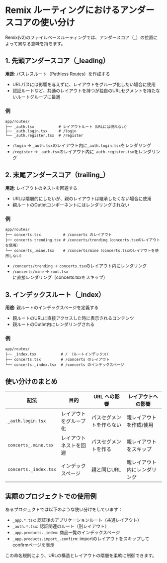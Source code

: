 # Remix ルーティングにおけるアンダースコアの使い分け

Remix(v2)のファイルベースルーティングでは、アンダースコア（_）の位置によって異なる意味を持ちます。

## 1. 先頭アンダースコア（_leading）

**用途**: パスレスルート（Pathless Routes）を作成する

- URLパスには影響を与えずに、レイアウトをグループ化したい場合に使用
- 認証ルートなど、共通のレイアウトを持つが独自のURLセグメントを持たないルートグループに最適

### 例

```
app/routes/
├── _auth.tsx           # レイアウトルート（URLには現れない）
├── _auth.login.tsx     # /login
└── _auth.register.tsx  # /register
```

- `/login` → `_auth.tsx`のレイアウト内に`_auth.login.tsx`をレンダリング
- `/register` → `_auth.tsx`のレイアウト内に`_auth.register.tsx`をレンダリング

## 2. 末尾アンダースコア（trailing_）

**用途**: レイアウトのネストを回避する

- URLは階層的にしたいが、親のレイアウトは継承したくない場合に使用
- 親ルートのOutletコンポーネントにはレンダリングされない

### 例

```
app/routes/
├── concerts.tsx          # /concerts のレイアウト
├── concerts.trending.tsx # /concerts/trending（concerts.tsxのレイアウトを使用）
└── concerts_.mine.tsx    # /concerts/mine（concerts.tsxのレイアウトを使用しない）
```

- `/concerts/trending` → `concerts.tsx`のレイアウト内にレンダリング
- `/concerts/mine` → `root.tsx`に直接レンダリング（concerts.tsxをスキップ）

## 3. インデックスルート（_index）

**用途**: 親ルートのインデックスページを定義する

- 親ルートのURLに直接アクセスした時に表示されるコンテンツ
- 親ルートのOutlet内にレンダリングされる

### 例

```
app/routes/
├── _index.tsx           # / （ルートインデックス）
├── concerts.tsx         # /concerts のレイアウト
└── concerts._index.tsx  # /concerts のインデックスページ
```

## 使い分けのまとめ

| 記法 | 目的 | URL への影響 | レイアウトへの影響 |
|------|------|-------------|------------------|
| `_auth.login.tsx` | レイアウトをグループ化 | パスセグメントを作らない | 親レイアウトを作成/使用 |
| `concerts_.mine.tsx` | レイアウトネストを回避 | パスセグメントを作る | 親レイアウトをスキップ |
| `concerts._index.tsx` | インデックスページ | 親と同じURL | 親レイアウト内にレンダリング |

## 実際のプロジェクトでの使用例

あるプロジェクトでは以下のような使い分けをしています：

- `_app.*.tsx`: 認証後のアプリケーションルート（共通レイアウト）
- `_auth.*.tsx`: 認証関連のルート（別レイアウト）
- `_app.products._index`: 商品一覧のインデックスページ
- `_app.products.import_.confirm`: importのレイアウトをスキップしてconfirmページを表示

この命名規則により、URLの構造とレイアウトの階層を柔軟に制御できます。
